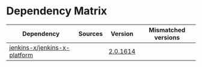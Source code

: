 # Dependency Matrix

Dependency | Sources | Version | Mismatched versions
---------- | ------- | ------- | -------------------
[jenkins-x/jenkins-x-platform](https://github.com/jenkins-x/jenkins-x-platform) |  | [2.0.1614](https://github.com/jenkins-x/jenkins-x-platform/releases/tag/v2.0.1614) | 
